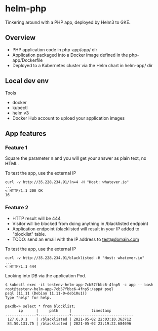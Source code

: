 # helm-php
Tinkering around with a PHP app, deployed by Helm3 to GKE.

## Overview

* PHP application code in php-app/app/ dir
* Application packaged into a Docker image defined in the php-app/Dockerfile
* Deployed to a Kubernetes cluster via the Helm chart in helm-app/ dir


## Local dev env

Tools 
* docker
* kubectl 
* helm v3
* Docker Hub account to upload your application images



## App features

### Feature 1

Square the parameter n and you will get your answer as plain text, no HTML.

To test the app, use the external IP
```
curl -v http://35.228.234.91/?n=4 -H "Host: whatever.io"
...
< HTTP/1.1 200 OK
16
```


### Feature 2

* HTTP result will be 444
* Visitor will be blocked from doing anything in /blacklisted endpoint
* Application endpoint /blacklisted will result in your IP added to "blocklist" table. 
* TODO: send an email with the IP address to test@domain.com


To test the app, use the external IP
```
curl -v http://35.228.234.91/blacklisted -H "Host: whatever.io"
...
< HTTP/1.1 444
```

Looking into DB via the application Pod.
```
$ kubectl exec -it testenv-helm-app-7cb57fbbc6-4fnp5 -c app -- bash
root@testenv-helm-app-7cb57fbbc6-4fnp5:/app# psql
psql (11.11 (Debian 11.11-0+deb10u1))
Type "help" for help.

paxdb=> select * from blocklist;
      ip      |     path     |         timestamp          
--------------+--------------+----------------------------
 127.0.0.1    | /blacklisted | 2021-05-02 22:03:10.363712
 84.50.131.75 | /blacklisted | 2021-05-02 23:19:22.684096
 ```
